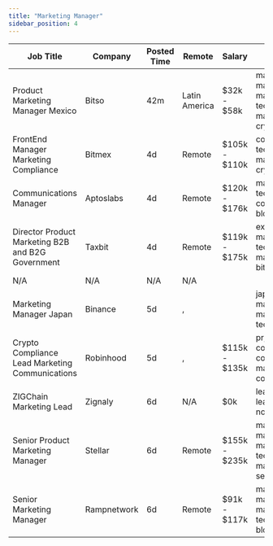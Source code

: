```yaml
---
title: "Marketing Manager"
sidebar_position: 4
---
```


| Job Title | Company | Posted Time | Remote | Salary | Tags | Apply Link |
|-----------|---------|-------------|--------|--------|------|------------|
| Product Marketing Manager Mexico | Bitso | 42m | Latin America | $32k - $58k | marketing manager, marketing, non tech, product marketing, crypto | [Apply](https://web3.career/product-marketing-manager-mexico-bitso/106240) |
| FrontEnd Manager Marketing Compliance | Bitmex | 4d | Remote | $105k - $110k | compliance, non tech, front end, marketing, crypto | [Apply](https://web3.career/front-end-manager-marketing-compliance-bitmex/106096) |
| Communications Manager | Aptoslabs | 4d | Remote | $120k - $176k | marketing, non tech, pr, communications, blockchain | [Apply](https://web3.career/communications-manager-aptoslabs/106093) |
| Director Product Marketing B2B and B2G Government | Taxbit | 4d | Remote | $119k - $175k | executive, marketing, non tech, product marketing, bitcoin | [Apply](https://web3.career/director-product-marketing-b2b-and-b2g-government-taxbit/106089) |
| N/A | N/A | N/A | N/A |  |  | [Apply](https://web3.career/metana) |
| Marketing Manager Japan | Binance | 5d | , |  | japan, marketing manager, marketing, non tech, blockchain | [Apply](https://web3.career/marketing-manager-japan-binance/106072) |
| Crypto Compliance Lead Marketing Communications | Robinhood | 5d | , | $115k - $135k | pr, non tech, communications, compliance, marketing communication | [Apply](https://web3.career/crypto-compliance-lead-marketing-communications-robinhood/106056) |
| ZIGChain Marketing Lead | Zignaly | 6d | N/A | $0k | lead, marketing lead, marketing, non tech, remote | [Apply](https://web3.career/zigchain-marketing-lead-zignaly/106002) |
| Senior Product Marketing Manager | Stellar | 6d | Remote | $155k - $235k | marketing manager, marketing, non tech, product marketing, senior | [Apply](https://web3.career/senior-product-marketing-manager-stellar/105241) |
| Senior Marketing Manager | Rampnetwork | 6d | Remote | $91k - $117k | marketing manager, marketing, non tech, senior, blockchain | [Apply](https://web3.career/senior-marketing-manager-rampnetwork/104616) |

